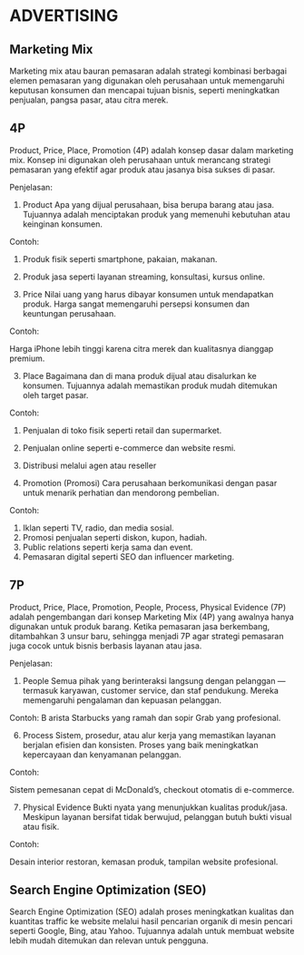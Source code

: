 # ADVERTISING

## Marketing Mix

Marketing mix atau bauran pemasaran adalah strategi kombinasi berbagai elemen pemasaran yang digunakan oleh perusahaan untuk memengaruhi keputusan konsumen dan mencapai tujuan bisnis, seperti meningkatkan penjualan, pangsa pasar, atau citra merek.

## 4P

Product, Price, Place, Promotion (4P) adalah konsep dasar dalam marketing mix. Konsep ini digunakan oleh perusahaan untuk merancang strategi pemasaran yang efektif agar produk atau jasanya bisa sukses di pasar.

Penjelasan:

1. Product
Apa yang dijual perusahaan, bisa berupa barang atau jasa. Tujuannya adalah menciptakan produk yang memenuhi kebutuhan atau keinginan konsumen.

Contoh:

1. Produk fisik seperti smartphone, pakaian, makanan.
2. Produk jasa seperti layanan streaming, konsultasi, kursus online.

2. Price
Nilai uang yang harus dibayar konsumen untuk mendapatkan produk. Harga sangat memengaruhi persepsi konsumen dan keuntungan perusahaan.

Contoh:

Harga iPhone lebih tinggi karena citra merek dan kualitasnya dianggap premium.

3. Place
Bagaimana dan di mana produk dijual atau disalurkan ke konsumen.
Tujuannya adalah memastikan produk mudah ditemukan oleh target pasar.

Contoh:

1. Penjualan di toko fisik seperti retail dan supermarket.
2. Penjualan online seperti e-commerce dan website resmi.
3. Distribusi melalui agen atau reseller

4. Promotion (Promosi)
Cara perusahaan berkomunikasi dengan pasar untuk menarik perhatian dan mendorong pembelian.

Contoh:

1. Iklan  seperti TV, radio, dan media sosial.
2. Promosi penjualan seperti diskon, kupon, hadiah.
3. Public relations seperti kerja sama dan event.
4. Pemasaran digital seperti SEO dan influencer marketing.

## 7P

Product, Price, Place, Promotion, People, Process, Physical Evidence (7P) adalah pengembangan dari konsep Marketing Mix (4P) yang awalnya hanya digunakan untuk produk barang. Ketika pemasaran jasa berkembang, ditambahkan 3 unsur baru, sehingga menjadi 7P agar strategi pemasaran juga cocok untuk bisnis berbasis layanan atau jasa.

Penjelasan:

1. People
Semua pihak yang berinteraksi langsung dengan pelanggan — termasuk karyawan, customer service, dan staf pendukung.
Mereka memengaruhi pengalaman dan kepuasan pelanggan.

Contoh:
B
arista Starbucks yang ramah dan sopir Grab yang profesional.

6. Process
Sistem, prosedur, atau alur kerja yang memastikan layanan berjalan efisien dan konsisten. Proses yang baik meningkatkan kepercayaan dan kenyamanan pelanggan.

Contoh:

Sistem pemesanan cepat di McDonald’s, checkout otomatis di e-commerce.

7. Physical Evidence
Bukti nyata yang menunjukkan kualitas produk/jasa. Meskipun layanan bersifat tidak berwujud, pelanggan butuh bukti visual atau fisik.

Contoh:

Desain interior restoran, kemasan produk, tampilan website profesional.

## Search Engine Optimization (SEO)

Search Engine Optimization (SEO) adalah proses meningkatkan kualitas dan kuantitas traffic ke website melalui hasil pencarian organik di mesin pencari seperti Google, Bing, atau Yahoo. Tujuannya adalah untuk membuat website lebih mudah ditemukan dan relevan untuk pengguna.